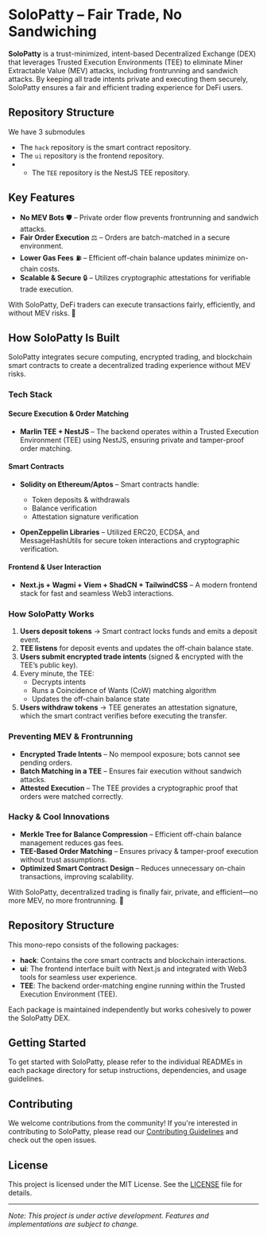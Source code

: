 # SoloPatty – Fair Trade, No Sandwiching

**SoloPatty** is a trust-minimized, intent-based Decentralized Exchange (DEX) that leverages Trusted Execution Environments (TEE) to eliminate Miner Extractable Value (MEV) attacks, including frontrunning and sandwich attacks. By keeping all trade intents private and executing them securely, SoloPatty ensures a fair and efficient trading experience for DeFi users.

## Repository Structure
 We have 3 submodules
 - The `hack` repository is the smart contract repository.
- The `ui` repository is the frontend repository.
- - The `TEE` repository is the NestJS TEE repository.

## Key Features

- **No MEV Bots** 🛡️ – Private order flow prevents frontrunning and sandwich attacks.
- **Fair Order Execution** ⚖️ – Orders are batch-matched in a secure environment.
- **Lower Gas Fees** ⛽ – Efficient off-chain balance updates minimize on-chain costs.
- **Scalable & Secure** 🔒 – Utilizes cryptographic attestations for verifiable trade execution.

With SoloPatty, DeFi traders can execute transactions fairly, efficiently, and without MEV risks. 🚀

## How SoloPatty Is Built

SoloPatty integrates secure computing, encrypted trading, and blockchain smart contracts to create a decentralized trading experience without MEV risks.

### Tech Stack

#### Secure Execution & Order Matching

- **Marlin TEE + NestJS** – The backend operates within a Trusted Execution Environment (TEE) using NestJS, ensuring private and tamper-proof order matching.

#### Smart Contracts

- **Solidity on Ethereum/Aptos** – Smart contracts handle:
  - Token deposits & withdrawals
  - Balance verification
  - Attestation signature verification

- **OpenZeppelin Libraries** – Utilized ERC20, ECDSA, and MessageHashUtils for secure token interactions and cryptographic verification.

#### Frontend & User Interaction

- **Next.js + Wagmi + Viem + ShadCN + TailwindCSS** – A modern frontend stack for fast and seamless Web3 interactions.

### How SoloPatty Works

1. **Users deposit tokens** → Smart contract locks funds and emits a deposit event.
2. **TEE listens** for deposit events and updates the off-chain balance state.
3. **Users submit encrypted trade intents** (signed & encrypted with the TEE’s public key).
4. Every minute, the TEE:
   - Decrypts intents
   - Runs a Coincidence of Wants (CoW) matching algorithm
   - Updates the off-chain balance state
5. **Users withdraw tokens** → TEE generates an attestation signature, which the smart contract verifies before executing the transfer.

### Preventing MEV & Frontrunning

- **Encrypted Trade Intents** – No mempool exposure; bots cannot see pending orders.
- **Batch Matching in a TEE** – Ensures fair execution without sandwich attacks.
- **Attested Execution** – The TEE provides a cryptographic proof that orders were matched correctly.

### Hacky & Cool Innovations

- **Merkle Tree for Balance Compression** – Efficient off-chain balance management reduces gas fees.
- **TEE-Based Order Matching** – Ensures privacy & tamper-proof execution without trust assumptions.
- **Optimized Smart Contract Design** – Reduces unnecessary on-chain transactions, improving scalability.

With SoloPatty, decentralized trading is finally fair, private, and efficient—no more MEV, no more frontrunning. 🚀

## Repository Structure

This mono-repo consists of the following packages:

- **hack**: Contains the core smart contracts and blockchain interactions.
- **ui**: The frontend interface built with Next.js and integrated with Web3 tools for seamless user experience.
- **TEE**: The backend order-matching engine running within the Trusted Execution Environment (TEE).

Each package is maintained independently but works cohesively to power the SoloPatty DEX.

## Getting Started

To get started with SoloPatty, please refer to the individual READMEs in each package directory for setup instructions, dependencies, and usage guidelines.

## Contributing

We welcome contributions from the community! If you're interested in contributing to SoloPatty, please read our [Contributing Guidelines](CONTRIBUTING.md) and check out the open issues.

## License

This project is licensed under the MIT License. See the [LICENSE](LICENSE) file for details.

---

*Note: This project is under active development. Features and implementations are subject to change.*